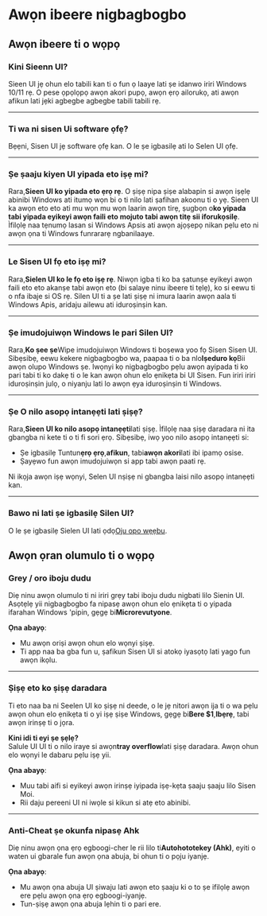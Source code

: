 # **Awọn ibeere nigbagbogbo**

## **Awọn ibeere ti o wọpọ**

### **Kini Sieenn UI?**

Sieen UI jẹ ohun elo tabili kan ti o fun ọ laaye lati ṣe idanwo iriri Windows
10/11 rẹ. O pese ọpọlọpọ awọn akori pupọ, awọn ẹrọ ailorukọ, ati awọn afikun
lati jẹki agbegbe agbegbe tabili tabili rẹ.

---

### **Ti wa ni sisen Ui software ọfẹ?**

Bẹẹni, Sisen UI jẹ software ọfẹ kan. O le ṣe igbasilẹ ati lo Selen UI ọfẹ.

---

### **Ṣe ṣaaju kiyen UI yipada eto iṣẹ mi?**

Rara,**Sieen UI ko yipada eto ẹrọ rẹ**. O ṣiṣẹ nipa ṣiṣe alabapin si awọn iṣẹlẹ
abinibi Windows ati itumọ wọn bi o ti nilo lati ṣafihan akoonu ti o yẹ. Sieen UI
ka awọn eto eto ati mu wọn mu wọn laarin awọn tirẹ, ṣugbọn o**ko yipada tabi
yipada eyikeyi awọn faili eto mojuto tabi awọn titẹ sii iforukọsilẹ**. Ìfilọlẹ
naa tẹnumọ lasan si Windows Apsis ati awọn ajọṣepọ nikan pẹlu eto ni awọn ọna ti
Windows funrararẹ ngbanilaaye.

---

### **Le Sisen UI fọ eto iṣẹ mi?**

Rara,**Sielen UI ko le fọ eto iṣẹ rẹ**. Niwọn igba ti ko ba ṣatunṣe eyikeyi awọn
faili eto eto akanṣe tabi awọn eto (bi salaye ninu ibeere ti tẹlẹ), ko si eewu
ti o nfa ibaje si OS rẹ. Silen UI ti a ṣe lati ṣiṣẹ ni imura laarin awọn aala ti
Windows Apis, aridaju ailewu ati iduroṣinṣin kan.

---

### **Ṣe imudojuiwọn Windows le pari Silen UI?**

Rara,**Ko ṣee ṣe**Wipe imudojuiwọn Windows ti boṣewa yoo fọ Sisen Sisen UI.
Sibẹsibẹ, eewu kekere nigbagbogbo wa, paapaa ti o ba nlo**Iṣeduro kọ**Bii awọn
olupo Windows ṣe. Iwọnyi kọ nigbagbogbo pẹlu awọn ayipada ti ko pari tabi ti ko
dakẹ ti o le kan awọn ohun elo ẹnikẹta bi UI Sisen. Fun iriri iriri iduroṣinṣin
julọ, o niyanju lati lo awọn ẹya iduroṣinṣin ti Windows.

---

### **Ṣe O nilo asopọ intanẹẹti lati ṣiṣẹ?**

Rara,**Sieen UI ko nilo asopọ intanẹẹti**lati ṣiṣẹ. Ìfilọlẹ naa ṣiṣẹ daradara ni
ita gbangba ni kete ti o ti fi sori ẹrọ. Sibẹsibẹ, iwọ yoo nilo asopọ intanẹẹti
si:

- Ṣe igbasilẹ Tuntun**ẹrọ ẹrọ**,**afikun**, tabi**awọn akori**lati ibi ipamọ
  osise.
- Ṣayẹwo fun awọn imudojuiwọn si app tabi awọn paati rẹ.

Ni ikọja awọn iṣẹ wọnyi, Selen UI nṣiṣẹ ni gbangba laisi nilo asopọ intanẹẹti
kan.

---

### **Bawo ni lati ṣe igbasilẹ Silen UI?**

O le ṣe igbasilẹ Sielen UI lati ọdọ[Oju opo wẹẹbu](https://seelen.io).

## **Awọn ọran olumulo ti o wọpọ**

### **Grey / oro iboju dudu**

Diẹ ninu awọn olumulo ti ni iriri grẹy tabi iboju dudu nigbati lilo Sienin UI.
Asọtẹlẹ yii nigbagbogbo fa nipasẹ awọn ohun elo ẹnikẹta ti o yipada ifarahan
Windows 'pipin, gẹgẹ bi**Microrevutyone**.

**Ọna abayọ**:

- Mu awọn oriṣi awọn ohun elo wọnyi ṣiṣẹ.
- Ti app naa ba gba fun u, ṣafikun Sisen UI si atokọ iyasọtọ lati yago fun awọn
  ikọlu.

---

### **Ṣiṣẹ eto ko ṣiṣẹ daradara**

Ti eto naa ba ni Seelen UI ko ṣiṣẹ ni deede, o le jẹ nitori awọn ija ti o wa
pẹlu awọn ohun elo ẹnikẹta ti o yi iṣẹ ṣiṣe Windows, gẹgẹ bi**Bere
$1**,**Ibẹrẹ**, tabi awọn irinṣẹ ti o jọra.

**Kini idi ti eyi ṣe ṣẹlẹ?**\
Salule UI UI ti o nilo iraye si awọn**tray overflow**lati ṣiṣẹ daradara. Awọn
ohun elo wọnyi le dabaru pẹlu iṣẹ yii.

**Ọna abayọ**:

- Muu tabi aifi si eyikeyi awọn irinṣẹ iyipada iṣẹ-kẹta ṣaaju ṣaaju lilo Sisen
  Moi.
- Rii daju pereeni UI ni iwọle si kikun si atẹ eto abinibi.

---

### **Anti-Cheat ṣe okunfa nipasẹ Ahk**

Diẹ ninu awọn ọna ẹrọ egboogi-cher le rii lilo ti**Autohototekey (Ahk)**, eyiti
o waten ui gbarale fun awọn ọna abuja, bi ohun ti o pọju iyanjẹ.

**Ọna abayọ**:

- Mu awọn ọna abuja UI ṣiwaju lati awọn eto ṣaaju ki o to ṣe ifilọlẹ awọn ere
  pẹlu awọn ọna ẹrọ egboogi-iyanjẹ.
- Tun-ṣiṣẹ awọn ọna abuja lẹhin ti o pari ere.
